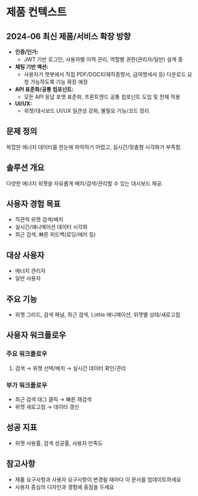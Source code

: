 # 제품 컨텍스트

## 2024-06 최신 제품/서비스 확장 방향

- **인증/인가:**
  - JWT 기반 로그인, 사용자별 이력 관리, 역할별 권한(관리자/일반) 설계 중
- **채팅 기반 액션:**
  - 사용자가 챗봇에서 직접 PDF/DOCX(재직증명서, 급여명세서 등) 다운로드 요청 가능하도록 기능 확장 예정
- **API 표준화/공통 컴포넌트:**
  - 모든 API 응답 포맷 표준화, 프론트엔드 공통 컴포넌트 도입 및 전체 적용
- **UI/UX:**
  - 위젯/대시보드 UI/UX 일관성 강화, 불필요 기능/코드 정리

## 문제 정의
복잡한 에너지 데이터를 한눈에 파악하기 어렵고, 실시간/맞춤형 시각화가 부족함.

## 솔루션 개요
다양한 에너지 위젯을 자유롭게 배치/검색/관리할 수 있는 대시보드 제공.

## 사용자 경험 목표
- 직관적 위젯 검색/배치
- 실시간/애니메이션 데이터 시각화
- 최근 검색, 빠른 피드백(로딩/에러 등)

## 대상 사용자
- 에너지 관리자
- 일반 사용자

## 주요 기능
- 위젯 그리드, 검색 패널, 최근 검색, Lottie 애니메이션, 위젯별 상태/새로고침

## 사용자 워크플로우
### 주요 워크플로우
1. 검색 → 위젯 선택/배치 → 실시간 데이터 확인/관리

### 부가 워크플로우
- 최근 검색 태그 클릭 → 빠른 재검색
- 위젯 새로고침 → 데이터 갱신

## 성공 지표
- 위젯 사용률, 검색 성공률, 사용자 만족도

## 참고사항
- 제품 요구사항과 사용자 요구사항이 변경될 때마다 이 문서를 업데이트하세요
- 사용자 중심의 디자인과 경험에 중점을 두세요 